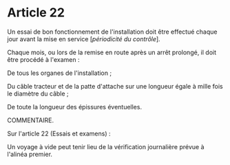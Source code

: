 # Article 22

Un essai de bon fonctionnement de l'installation doit être effectué chaque jour avant la mise en service [*périodicité du contrôle*].

Chaque mois, ou lors de la remise en route après un arrêt prolongé, il doit être procédé à l'examen :

De tous les organes de l'installation ;

Du câble tracteur et de la patte d'attache sur une longueur égale à mille fois le diamètre du câble ;

De toute la longueur des épissures éventuelles.

COMMENTAIRE.

Sur l'article 22 (Essais et examens) :

Un voyage à vide peut tenir lieu de la vérification journalière prévue à l'alinéa premier.
